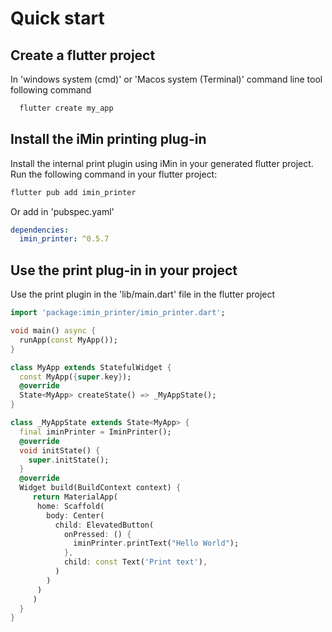# Quick start

## Create a flutter project
In 'windows system (cmd)' or 'Macos system (Terminal)' command line tool following command
```bash
  flutter create my_app
```

## Install the iMin printing plug-in
  Install the internal print plugin using iMin in your generated flutter project.
  Run the following command in your flutter project:
```bash
flutter pub add imin_printer
```
Or add in 'pubspec.yaml'
```yaml
dependencies:
  imin_printer: ^0.5.7
```

## Use the print plug-in in your project

Use the print plugin in the 'lib/main.dart' file in the flutter project
```dart
import 'package:imin_printer/imin_printer.dart';

void main() async {
  runApp(const MyApp());
}

class MyApp extends StatefulWidget {
  const MyApp({super.key});
  @override
  State<MyApp> createState() => _MyAppState();
}

class _MyAppState extends State<MyApp> {
  final iminPrinter = IminPrinter();
  @override
  void initState() {
    super.initState();
  }
  @override
  Widget build(BuildContext context) {
     return MaterialApp(
      home: Scaffold(
        body: Center(
          child: ElevatedButton(
            onPressed: () {
              iminPrinter.printText("Hello World");
            },
            child: const Text('Print text'),
          )
        )
      )
     )
  }
}

```